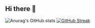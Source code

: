 ## Hi there 👋

![Anurag's GitHub stats](https://github-readme-stats.vercel.app/api?username=temevh&show_icons=true&theme=merko)
[![GitHub Streak](https://streak-stats.demolab.com?user=temevh&theme=dark&hide_border=true&date_format=n%2Fj%5B%2FY%5D)](https://git.io/streak-stats)

<!--
**temevh/temevh** is a ✨ _special_ ✨ repository because its `README.md` (this file) appears on your GitHub profile.

Here are some ideas to get you started:

- 🔭 I’m currently working on ...
- 🌱 I’m currently learning ...
- 👯 I’m looking to collaborate on ...
- 🤔 I’m looking for help with ...
- 💬 Ask me about ...
- 📫 How to reach me: ...
- 😄 Pronouns: ...
- ⚡ Fun fact: ...
-->
